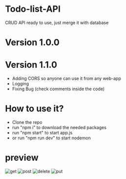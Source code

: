 # Todo-list-API
CRUD API ready to use, just merge it with database

# Version 1.0.0

# Version 1.1.0
- Adding CORS so anyone can use it from any web-app
- Logging
- Fixing Bug (check comments inside the code)

# How to use it?
- Clone the repo
- run "npm i" to download the needed packages
- run "npm start" to start app.js
- or run "npm run dev" to start nodemon

# preview
![get](https://user-images.githubusercontent.com/44875260/143018167-9a9dbfa8-6a75-445f-a454-975034ce04c0.png)
![post](https://user-images.githubusercontent.com/44875260/143018174-581e4e16-2595-444c-92db-7efed4a892b3.png)
![delete](https://user-images.githubusercontent.com/44875260/143018188-b1a59afe-97c8-4ef4-88a0-f5851411be60.png)
![put](https://user-images.githubusercontent.com/44875260/143018193-fee3d305-ca8c-47d0-8c45-aec9c629ebc9.png)
